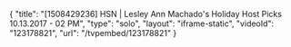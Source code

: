 {
    "title": "[1508429236] HSN | Lesley Ann Machado's Holiday Host Picks 10.13.2017 - 02 PM",
    "type": "solo",
    "layout": "iframe-static",
    "videoId": "123178821",
    "url": "\/tvpembed\/123178821"
}
